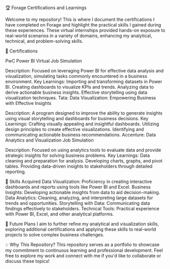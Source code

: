 🏆 Forage Certifications and Learnings

Welcome to my repository! This is where I document the certifications I have completed on Forage and highlight the practical skills I gained during these experiences. These virtual internships provided hands-on exposure to real-world scenarios in a variety of domains, enhancing my analytical, technical, and problem-solving skills.

📜 Certifications

PwC Power BI Virtual Job Simulation

Description: Focused on leveraging Power BI for effective data analysis and visualization, simulating tasks commonly encountered in a business environment.
Key Learnings:
Importing and transforming datasets in Power BI.
Creating dashboards to visualize KPIs and trends.
Analyzing data to derive actionable business insights.
Effective storytelling using data visualization techniques.
Tata: Data Visualization: Empowering Business with Effective Insights

Description: A program designed to improve the ability to generate insights using visual storytelling and dashboards for business decisions.
Key Learnings:
Crafting visually appealing and insightful dashboards.
Utilizing design principles to create effective visualizations.
Identifying and communicating actionable business recommendations.
Accenture: Data Analytics and Visualization Job Simulation

Description: Focused on using analytics tools to evaluate data and provide strategic insights for solving business problems.
Key Learnings:
Data cleaning and preparation for analysis.
Developing charts, graphs, and pivot tables.
Providing data-driven insights to stakeholders through detailed reporting.

🎯 Skills Acquired
Data Visualization: Proficiency in creating interactive dashboards and reports using tools like Power BI and Excel.
Business Insights: Developing actionable insights from data to aid decision-making.
Data Analytics: Cleaning, analyzing, and interpreting large datasets for trends and opportunities.
Storytelling with Data: Communicating data findings effectively to stakeholders.
Technical Tools: Practical experience with Power BI, Excel, and other analytical platforms.

🚀 Future Plans
I aim to further refine my analytical and visualization skills, exploring additional certifications and applying these skills to real-world projects to solve complex business challenges.

💡 Why This Repository?
This repository serves as a portfolio to showcase my commitment to continuous learning and professional development. Feel free to explore my work and connect with me if you'd like to collaborate or discuss these topics!
